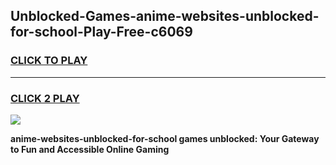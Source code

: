 
## Unblocked-Games-anime-websites-unblocked-for-school-Play-Free-c6069
<h3>
<a href="https://premium76.site?title=anime-websites-unblocked-for-school&ref=23A">CLICK TO PLAY</a></h3>
<hr>

<h3>
<a href="https://premium76.site?title=anime-websites-unblocked-for-school&ref=23A">CLICK 2 PLAY</a>
  
</h3>

<a href="https://premium76.site?title=anime-websites-unblocked-for-school&ref=23A"><img src="https://clearcache.store/games.png"></a>


**anime-websites-unblocked-for-school games unblocked: Your Gateway to Fun and Accessible Online Gaming**
